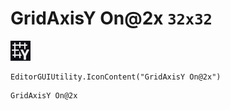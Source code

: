 # GridAxisY On@2x `32x32`
<img src="/img/GridAxisY%20On@2x.png" width=32 height=32>

``` CSharp
EditorGUIUtility.IconContent("GridAxisY On@2x")
```
```
GridAxisY On@2x
```
